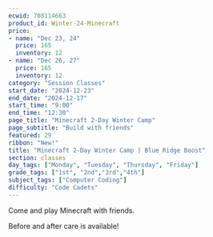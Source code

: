 ```yaml
---
ecwid: 708114663
product_id: Winter-24-Minecraft
price:
- name: "Dec 23, 24"
  price: 165
  inventory: 12
- name: "Dec 26, 27"
  price: 165
  inventory: 12
category: "Session Classes"
start_date: "2024-12-23"
end_date: "2024-12-17"
start_time: "9:00"
end_time: "12:30"
page_title: "Minecraft 2-Day Winter Camp"
page_subtitle: "Build with friends"
featured: 29
ribbon: "New!"
title: "Minecraft 2-Day Winter Camp | Blue Ridge Boost"
section: classes
day_tags: ["Monday", "Tuesday", "Thursday", "Friday"]
grade_tags: ["1st", "2nd","3rd","4th"]
subject_tags: ["Computer Coding"]
difficulty: "Code Cadets"
---
```

<p>Come and play Minecraft with friends.</p><p>Before and after care is available!</p>
